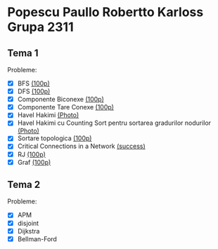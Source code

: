 # Popescu Paullo Robertto Karloss Grupa 2311

## Tema 1 
Probleme: 
- [x] BFS [(100p)](https://infoarena.ro/problema/bfs)
- [x] DFS [(100p)](https://infoarena.ro/problema/dfs)
- [x] Componente Biconexe [(100p)](https://infoarena.ro/problema/biconex)
- [x] Componente Tare Conexe [(100p)](https://infoarena.ro/problema/ctc)
- [x] Havel Hakimi [(Photo)](https://imgur.com/noJMXa9)
- [x] Havel Hakimi cu Counting Sort pentru sortarea gradurilor nodurilor [(Photo)](https://imgur.com/noJMXa9)
- [x] Sortare topologica [(100p)](https://infoarena.ro/problema/sortaret)
- [x] Critical Connections in a Network [(success)](https://leetcode.com/problems/critical-connections-in-a-network/)
- [x] RJ [(100p)](https://www.infoarena.ro/job_detail/2799509)
- [x] Graf [(100p)](https://www.infoarena.ro/job_detail/2800679)

## Tema 2
Probleme:
- [x] APM
- [x] disjoint 
- [x] Dijkstra
- [x] Bellman-Ford